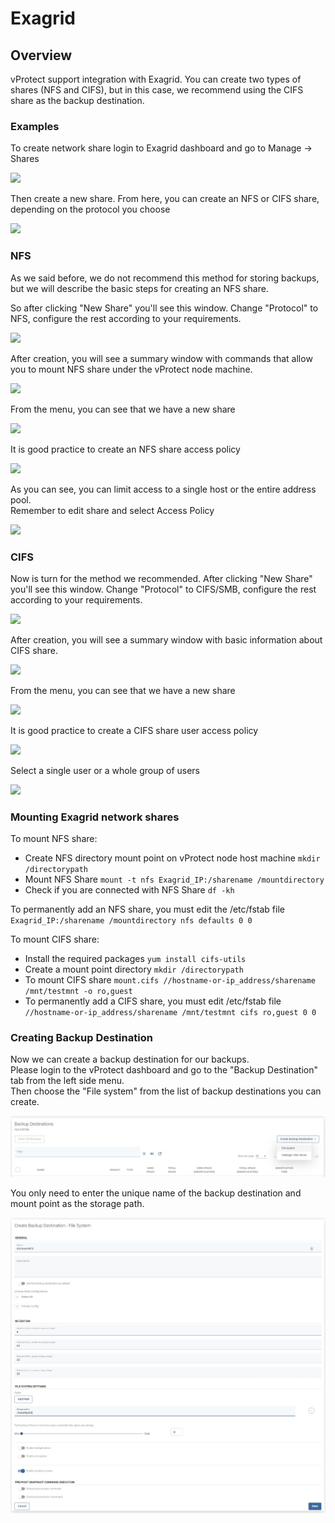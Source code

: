 # Exagrid

## Overview

vProtect support integration with Exagrid. You can create two types of shares \(NFS and CIFS\), but in this case, we recommend using the CIFS share as the backup destination.

### Examples

To create network share login to Exagrid dashboard and go to Manage -&gt; Shares

![](../../../.gitbook/assets/deduplication-appliances-exagrid-create-share.jpg)

Then create a new share. From here, you can create an NFS or CIFS share, depending on the protocol you choose

![](../../../.gitbook/assets/deduplication-appliances-exagrid-create-share2.jpg)

### NFS

As we said before, we do not recommend this method for storing backups, but we will describe the basic steps for creating an NFS share.

So after clicking "New Share" you'll see this window. Change "Protocol" to NFS, configure the rest according to your requirements.

![](../../../.gitbook/assets/deduplication-appliances-exagrid-create-nfs.jpg)

After creation, you will see a summary window with commands that allow you to mount NFS share under the vProtect node machine.

![](../../../.gitbook/assets/deduplication-appliances-exagrid-create-nfs2.jpg)

From the menu, you can see that we have a new share

![](../../../.gitbook/assets/deduplication-appliances-exagrid-create-nfs3.jpg)

It is good practice to create an NFS share access policy

![](../../../.gitbook/assets/deduplication-appliances-exagrid-create-nfs4.jpg)

As you can see, you can limit access to a single host or the entire address pool.  
Remember to edit share and select Access Policy

![](../../../.gitbook/assets/deduplication-appliances-exagrid-create-nfs5.jpg)

### CIFS

Now is turn for the method we recommended. After clicking "New Share" you'll see this window. Change "Protocol" to CIFS/SMB, configure the rest according to your requirements.

![](../../../.gitbook/assets/deduplication-appliances-exagrid-create-cifs.jpg)

After creation, you will see a summary window with basic information about CIFS share.

![](../../../.gitbook/assets/deduplication-appliances-exagrid-create-cifs2.jpg)

From the menu, you can see that we have a new share

![](../../../.gitbook/assets/deduplication-appliances-exagrid-create-cifs3.jpg)

It is good practice to create a CIFS share user access policy

![](../../../.gitbook/assets/deduplication-appliances-exagrid-create-cifs4.jpg)

Select a single user or a whole group of users

![](../../../.gitbook/assets/deduplication-appliances-exagrid-create-cifs5.jpg)

### Mounting Exagrid network shares

To mount NFS share:

* Create NFS directory mount point on vProtect node host machine `mkdir /directorypath`
* Mount NFS Share `mount -t nfs Exagrid_IP:/sharename /mountdirectory`
* Check if you are connected with NFS Share `df -kh`

To permanently add an NFS share, you must edit the /etc/fstab file  
`Exagrid_IP:/sharename /mountdirectory nfs defaults 0 0`

To mount CIFS share:

* Install the required packages `yum install cifs-utils`
* Create a mount point directory `mkdir /directorypath`
* To mount CIFS share `mount.cifs //hostname-or-ip_address/sharename /mnt/testmnt -o ro,guest`
* To permanently add a CIFS share, you must edit /etc/fstab file `//hostname-or-ip_address/sharename /mnt/testmnt cifs ro,guest 0 0`

### Creating Backup Destination

Now we can create a backup destination for our backups.  
Please login to the vProtect dashboard and go to the "Backup Destination" tab from the left side menu.  
Then choose the "File system" from the list of backup destinations you can create.

![](../../../.gitbook/assets/backup-destinations-file-system%20%281%29%20%281%29%20%281%29%20%281%29%20%281%29.jpg)

You only need to enter the unique name of the backup destination and mount point as the storage path.

![](../../../.gitbook/assets/backup-destinations-file-system-nfs-mount%20%282%29%20%282%29%20%282%29%20%282%29%20%282%29%20%282%29%20%282%29.jpg)


